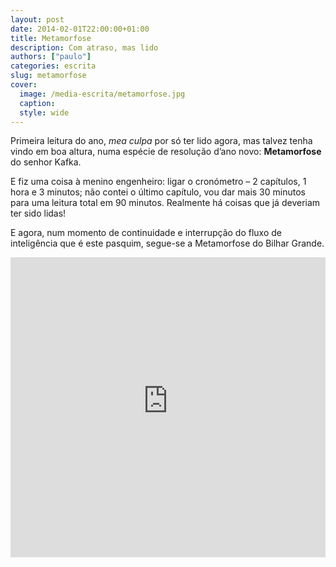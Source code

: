 ```yaml
---
layout: post
date: 2014-02-01T22:00:00+01:00
title: Metamorfose
description: Com atraso, mas lido
authors: ["paulo"]
categories: escrita
slug: metamorfose
cover:
  image: /media-escrita/metamorfose.jpg
  caption:
  style: wide
---
```



Primeira leitura do ano, *mea culpa* por só ter lido agora, mas talvez tenha vindo em boa altura, numa espécie de resolução d’ano novo: **Metamorfose** do senhor Kafka.

E fiz uma coisa à menino engenheiro: ligar o cronómetro – 2 capítulos, 1 hora e 3 minutos; não contei o último capítulo, vou dar mais 30 minutos para uma leitura total em 90 minutos.
Realmente há coisas que já deveriam ter sido lidas!

E agora, num momento de continuidade e interrupção do fluxo de inteligência que é este pasquim, segue-se a Metamorfose do Bilhar Grande.

<iframe width="100%" height="480" src="https://www.youtube-nocookie.com/embed/-XR5DtPhP1c?rel=0&amp;showinfo=0" frameborder="0" allow="autoplay; encrypted-media" allowfullscreen></iframe>

